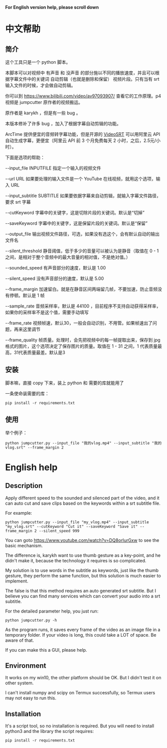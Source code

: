 **For English version help, please scroll down**

# 中文帮助

## 简介

这个工具只是一个 python 脚本。

本脚本可以对视频中 有声音 和 没声音 的部分施以不同的播放速度，并且可以根据字幕文件中的关键词 自动剪辑（也就是删除和保留） 视频片段。只有当有 srt 输入文件的时候，才会做自动剪辑。

你可以到 https://www.bilibili.com/video/av97093907/ 查看它的工作原理。p4 视频是 jumpcutter 原作者的视频搬运。

原作者是 karykh ，但是有一些 bug 。

本版本修补了许多 bug ，加入了根据字幕自动剪辑的功能。

ArcTime 提供便宜的音频转字幕功能，但是开源的 [VideoSRT](https://github.com/wxbool/video-srt-windows) 可以用阿里云 API 自动生成字幕，更便宜（阿里云 API 前 3 个月免费每天 2 小时，之后，2.5元/小时）。

下面是选项的帮助：

--input_file INPUTFILE    指定一个输入的视频文件

--url URL    如果要处理的输入文件是一个 YouTube 在线视频，就用这个选项，输入 URL 

--input_subtitle SUBTITLE    如果要依据字幕来自动剪辑，就输入字幕文件路径，要求 srt 字幕

--cutKeyword    字幕中的关键字，这是切除片段的关键词。默认是“切掉”

--saveKeyword    字幕中的关键字，这是保留片段的关键词。默认是“保留”

--output_file    输出视频文件路径，可选，如果没有选这个，会有默认自动的输出文件名

--silent_threshold    静音阈值，低于多少的音量可以被认为是静音（取值在 0 - 1 之间，是相对于整个音频中的最大音量的相对值，不是绝对值。）

--sounded_speed    有声音部分的速度，默认是 1.00 

--silent_speed    没有声音部分的速度，默认是 5.00

--frame_margin    加速留白。就是在静音区间两端留几帧，不要加速，防止音频没有停顿。默认是 1 帧

--sample_rate    音频采样率，默认是 44100 ，目前程序不支持自动获得采样率，如果你的采样率不是这个值，需要手动填写

--frame_rate    视频帧速，默认30，一般会自动识别，不用管。如果帧速出了问题，再来这里调节

--frame_quality    帧质量。处理时，会先把视频中的每一帧提取出来，保存到 jpg 格式的图片，这个选项决定了保存图片的质量。取值在 1 - 31 之间，1 代表质量最高，31代表质量最差。默认是3

## 安装

脚本嘛，直接 copy 下来，装上 python 和 需要的库就能用了

一条使命装需要的库：

```
pip install -r requirements.txt
```

## 使用

举个例子：

```
python jumpcutter.py --input_file "我的vlog.mp4" --input_subtitle "我的vlog.srt" --frame_margin 2
```



# English help

## Description

Apply different speed to the sounded and silenced part of the video, and it can auto cut and save clips based on the keywords within a srt subtitle file. 

For example: 

```
python jumpcutter.py --input_file "my_vlog.mp4" --input_subtitle "my_vlog.srt" --cutKeyword "Cut it" --saveKeyword "Save it" --frame_margin 2 --silent_speed 999
```

You can goto https://www.youtube.com/watch?v=DQ8orIurGxw to see the basic mechanism. 

The difference is, karykh want to use thumb gesture as a key-point, and he didn't make it, because the technology it requires is so complicated. 

My solution is to use words in the subtitle as keywords, just like the thumb gesture, they perform the same function, but this solution is much easier to implement.

The false is that this method requires an auto generated srt subtitle. But I believe you can find many services which can convert your audio into a srt subtitle. 

For the detailed parameter help, you just run: 

```
python jumpcutter.py -h
```

As the program runs, it saves every frame of the video as an image file in a temporary folder. If your video is long, this could take a LOT of space. Be aware of that. 

If you can make this a GUI, please help. 

## Environment

It works on my win10, the other platform should be OK. But I didn't test it on other system.

I can't install numpy and scipy on Termux successfully, so Termux users may not easy to run this.

## Installation

It's a script tool, so no installation is required. But you will need to install python3 and the library the script requires: 

```
pip install -r requirements.txt
```



